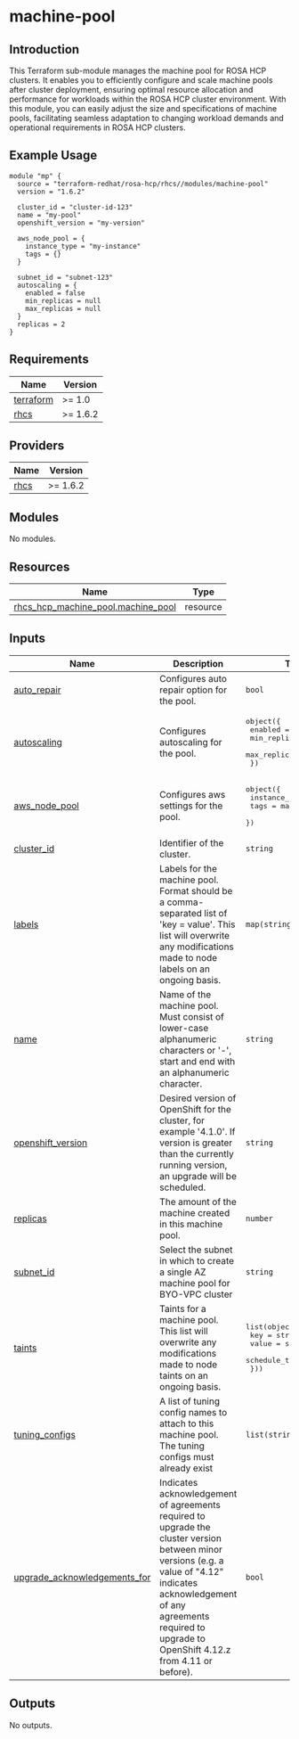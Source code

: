 # machine-pool

## Introduction

This Terraform sub-module manages the machine pool for ROSA HCP clusters. It enables you to efficiently configure and scale machine pools after cluster deployment, ensuring optimal resource allocation and performance for workloads within the ROSA HCP cluster environment. With this module, you can easily adjust the size and specifications of machine pools, facilitating seamless adaptation to changing workload demands and operational requirements in ROSA HCP clusters.

## Example Usage

```
module "mp" {
  source = "terraform-redhat/rosa-hcp/rhcs//modules/machine-pool"
  version = "1.6.2"

  cluster_id = "cluster-id-123"
  name = "my-pool"
  openshift_version = "my-version"

  aws_node_pool = {
    instance_type = "my-instance"
    tags = {}
  }

  subnet_id = "subnet-123"
  autoscaling = {
    enabled = false
    min_replicas = null
    max_replicas = null
  }
  replicas = 2
}
```

<!-- BEGIN_AUTOMATED_TF_DOCS_BLOCK -->
## Requirements

| Name | Version |
|------|---------|
| <a name="requirement_terraform"></a> [terraform](#requirement\_terraform) | >= 1.0 |
| <a name="requirement_rhcs"></a> [rhcs](#requirement\_rhcs) | >= 1.6.2 |

## Providers

| Name | Version |
|------|---------|
| <a name="provider_rhcs"></a> [rhcs](#provider\_rhcs) | >= 1.6.2 |

## Modules

No modules.

## Resources

| Name | Type |
|------|------|
| [rhcs_hcp_machine_pool.machine_pool](https://registry.terraform.io/providers/terraform-redhat/rhcs/latest/docs/resources/hcp_machine_pool) | resource |

## Inputs

| Name | Description | Type | Default | Required |
|------|-------------|------|---------|:--------:|
| <a name="input_auto_repair"></a> [auto\_repair](#input\_auto\_repair) | Configures auto repair option for the pool. | `bool` | `true` | no |
| <a name="input_autoscaling"></a> [autoscaling](#input\_autoscaling) | Configures autoscaling for the pool. | <pre>object({<br>    enabled = bool<br>    min_replicas = number<br>    max_replicas = number<br>  })</pre> | <pre>{<br>  "enabled": false,<br>  "max_replicas": null,<br>  "min_replicas": null<br>}</pre> | no |
| <a name="input_aws_node_pool"></a> [aws\_node\_pool](#input\_aws\_node\_pool) | Configures aws settings for the pool. | <pre>object({<br>    instance_type = string<br>    tags = map(string)<br>  })</pre> | n/a | yes |
| <a name="input_cluster_id"></a> [cluster\_id](#input\_cluster\_id) | Identifier of the cluster. | `string` | n/a | yes |
| <a name="input_labels"></a> [labels](#input\_labels) | Labels for the machine pool. Format should be a comma-separated list of 'key = value'. This list will overwrite any modifications made to node labels on an ongoing basis. | `map(string)` | `null` | no |
| <a name="input_name"></a> [name](#input\_name) | Name of the machine pool. Must consist of lower-case alphanumeric characters or '-', start and end with an alphanumeric character. | `string` | n/a | yes |
| <a name="input_openshift_version"></a> [openshift\_version](#input\_openshift\_version) | Desired version of OpenShift for the cluster, for example '4.1.0'. If version is greater than the currently running version, an upgrade will be scheduled. | `string` | n/a | yes |
| <a name="input_replicas"></a> [replicas](#input\_replicas) | The amount of the machine created in this machine pool. | `number` | `null` | no |
| <a name="input_subnet_id"></a> [subnet\_id](#input\_subnet\_id) | Select the subnet in which to create a single AZ machine pool for BYO-VPC cluster | `string` | n/a | yes |
| <a name="input_taints"></a> [taints](#input\_taints) | Taints for a machine pool. This list will overwrite any modifications made to node taints on an ongoing basis. | <pre>list(object({<br>    key           = string<br>    value         = string<br>    schedule_type = string<br>  }))</pre> | `null` | no |
| <a name="input_tuning_configs"></a> [tuning\_configs](#input\_tuning\_configs) | A list of tuning config names to attach to this machine pool. The tuning configs must already exist | `list(string)` | `null` | no |
| <a name="input_upgrade_acknowledgements_for"></a> [upgrade\_acknowledgements\_for](#input\_upgrade\_acknowledgements\_for) | Indicates acknowledgement of agreements required to upgrade the cluster version between minor versions (e.g. a value of "4.12" indicates acknowledgement of any agreements required to upgrade to OpenShift 4.12.z from 4.11 or before). | `bool` | `null` | no |

## Outputs

No outputs.
<!-- END_AUTOMATED_TF_DOCS_BLOCK -->